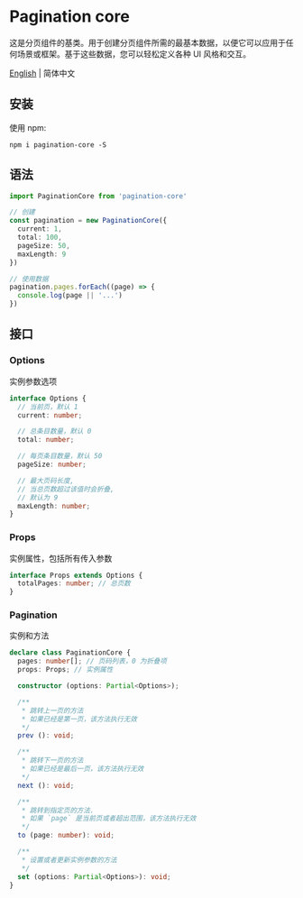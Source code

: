 # Pagination core

这是分页组件的基类。用于创建分页组件所需的最基本数据，以便它可以应用于任何场景或框架。基于这些数据，您可以轻松定义各种 UI 风格和交互。

[English](https://github.com/bravejs/pagination-core/blob/main/README.md)
| 简体中文

## 安装

使用 npm:

```
npm i pagination-core -S
```

## 语法

```typescript
import PaginationCore from 'pagination-core'

// 创建
const pagination = new PaginationCore({
  current: 1,
  total: 100,
  pageSize: 50,
  maxLength: 9
})

// 使用数据
pagination.pages.forEach((page) => {
  console.log(page || '...')
})
```

## 接口

### Options

实例参数选项

```typescript
interface Options {
  // 当前页，默认 1
  current: number;

  // 总条目数量，默认 0
  total: number;

  // 每页条目数量，默认 50
  pageSize: number;

  // 最大页码长度, 
  // 当总页数超过该值时会折叠, 
  // 默认为 9
  maxLength: number;
}
```

### Props

实例属性，包括所有传入参数

```typescript
interface Props extends Options {
  totalPages: number; // 总页数
}
```

### Pagination

实例和方法

```typescript
declare class PaginationCore {
  pages: number[]; // 页码列表，0 为折叠项
  props: Props; // 实例属性

  constructor (options: Partial<Options>);

  /**
   * 跳转上一页的方法
   * 如果已经是第一页，该方法执行无效
   */
  prev (): void;

  /**
   * 跳转下一页的方法
   * 如果已经是最后一页，该方法执行无效
   */
  next (): void;

  /**
   * 跳转到指定页的方法.
   * 如果 `page` 是当前页或者超出范围，该方法执行无效
   */
  to (page: number): void;

  /**
   * 设置或者更新实例参数的方法
   */
  set (options: Partial<Options>): void;
}
```
